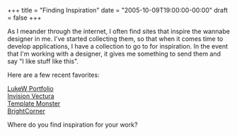 +++
title = "Finding Inspiration"
date = "2005-10-09T19:00:00-00:00"
draft = false
+++

As I meander through the internet, I often find sites that inspire the
wannabe designer in me. I've started collecting them, so that when it
comes time to develop applications, I have a collection to go to for
inspiration. In the event that I'm working with a designer, it gives me
something to send them and say "I like stuff like this".

Here are a few recent favorites:

[LukeW Portfolio](http://www.lukew.com/portfolio/web_applications.asp)\
[Invision
Vectura](http://www.invisionboard.com/ip.dynamic/products/vectura/index.html)\
[Template Monster](http://www.templatemonster.com/)\
[BrightCorner](http://www.brightcorner.com/clients/sr/partnercenter/)

Where do you find inspiration for your work?


